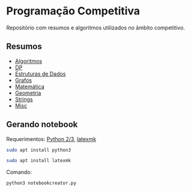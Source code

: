 # Programação Competitiva

Repositório com resumos e algoritmos utilizados no âmbito competitivo.

Resumos
------------

- [Algoritmos](C++/Algoritmos/)
- [DP](C++/DP/)
- [Estruturas de Dados](C++/ED/)
- [Grafos](C++/Grafos/)
- [Matemática](C++/Math/)
- [Geometria](C++/Geometria/)
- [Strings](C++/Strings/)
- [Misc](C++/Misc)

Gerando notebook
----------------------

Requerimentos: [Python 2/3](https://www.python.org/), [latexmk](https://www.ctan.org/pkg/latexmk/)

```bash
sudo apt install python3
```

```bash
sudo apt install latexmk
```

Comando:

```bash
python3 notebookcreator.py
```
